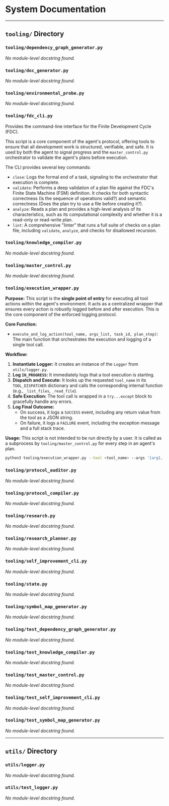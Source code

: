 # System Documentation

---

## `tooling/` Directory

### `tooling/dependency_graph_generator.py`

_No module-level docstring found._

### `tooling/doc_generator.py`

_No module-level docstring found._

### `tooling/environmental_probe.py`

_No module-level docstring found._

### `tooling/fdc_cli.py`

Provides the command-line interface for the Finite Development Cycle (FDC).

This script is a core component of the agent's protocol, offering tools to ensure
that all development work is structured, verifiable, and safe. It is used by both
the agent to signal progress and the `master_control.py` orchestrator to
validate the agent's plans before execution.

The CLI provides several key commands:
- `close`: Logs the formal end of a task, signaling to the orchestrator that
  execution is complete.
- `validate`: Performs a deep validation of a plan file against the FDC's Finite
  State Machine (FSM) definition. It checks for both syntactic correctness (Is
  the sequence of operations valid?) and semantic correctness (Does the plan try
  to use a file before creating it?).
- `analyze`: Reads a plan and provides a high-level analysis of its
  characteristics, such as its computational complexity and whether it is a
  read-only or read-write plan.
- `lint`: A comprehensive "linter" that runs a full suite of checks on a plan
  file, including `validate`, `analyze`, and checks for disallowed recursion.

### `tooling/knowledge_compiler.py`

_No module-level docstring found._

### `tooling/master_control.py`

_No module-level docstring found._

### `tooling/execution_wrapper.py`

**Purpose:**
This script is the **single point of entry** for executing all tool actions within the agent's environment. It acts as a centralized wrapper that ensures every action is robustly logged before and after execution. This is the core component of the enforced logging protocol.

**Core Function:**
- `execute_and_log_action(tool_name, args_list, task_id, plan_step)`: The main function that orchestrates the execution and logging of a single tool call.

**Workflow:**
1.  **Instantiate Logger:** It creates an instance of the `Logger` from `utils/logger.py`.
2.  **Log `IN_PROGRESS`:** It immediately logs that a tool execution is starting.
3.  **Dispatch and Execute:** It looks up the requested `tool_name` in its `TOOL_DISPATCHER` dictionary and calls the corresponding internal function (e.g., `_list_files`, `_read_file`).
4.  **Safe Execution:** The tool call is wrapped in a `try...except` block to gracefully handle any errors.
5.  **Log Final Outcome:**
    -   On success, it logs a `SUCCESS` event, including any return value from the tool as a JSON string.
    -   On failure, it logs a `FAILURE` event, including the exception message and a full stack trace.

**Usage:**
This script is not intended to be run directly by a user. It is called as a subprocess by `tooling/master_control.py` for every step in an agent's plan.
```bash
python3 tooling/execution_wrapper.py --tool <tool_name> --args '[arg1, arg2]' --task-id <task_id> --plan-step <step_num>
```

### `tooling/protocol_auditor.py`

_No module-level docstring found._

### `tooling/protocol_compiler.py`

_No module-level docstring found._

### `tooling/research.py`

_No module-level docstring found._

### `tooling/research_planner.py`

_No module-level docstring found._

### `tooling/self_improvement_cli.py`

_No module-level docstring found._

### `tooling/state.py`

_No module-level docstring found._

### `tooling/symbol_map_generator.py`

_No module-level docstring found._

### `tooling/test_dependency_graph_generator.py`

_No module-level docstring found._

### `tooling/test_knowledge_compiler.py`

_No module-level docstring found._

### `tooling/test_master_control.py`

_No module-level docstring found._

### `tooling/test_self_improvement_cli.py`

_No module-level docstring found._

### `tooling/test_symbol_map_generator.py`

_No module-level docstring found._

---

## `utils/` Directory

### `utils/logger.py`

_No module-level docstring found._

### `utils/test_logger.py`

_No module-level docstring found._